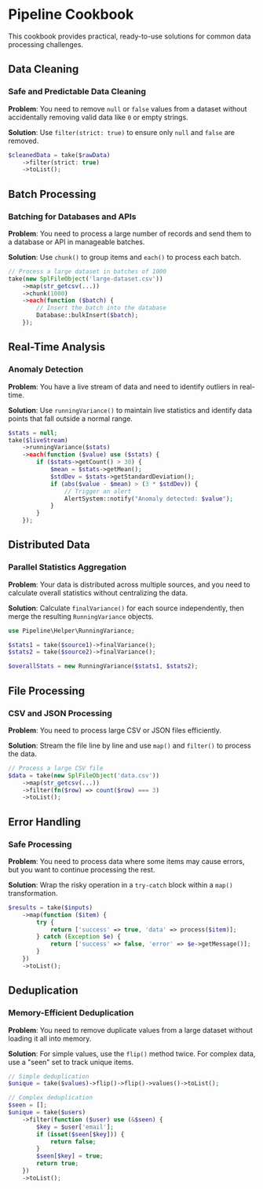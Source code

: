 # Pipeline Cookbook

This cookbook provides practical, ready-to-use solutions for common data processing challenges.

## Data Cleaning

### Safe and Predictable Data Cleaning

**Problem**: You need to remove `null` or `false` values from a dataset without accidentally removing valid data like `0` or empty strings.

**Solution**: Use `filter(strict: true)` to ensure only `null` and `false` are removed.

```php
$cleanedData = take($rawData)
    ->filter(strict: true)
    ->toList();
```

## Batch Processing

### Batching for Databases and APIs

**Problem**: You need to process a large number of records and send them to a database or API in manageable batches.

**Solution**: Use `chunk()` to group items and `each()` to process each batch.

```php
// Process a large dataset in batches of 1000
take(new SplFileObject('large-dataset.csv'))
    ->map(str_getcsv(...))
    ->chunk(1000)
    ->each(function ($batch) {
        // Insert the batch into the database
        Database::bulkInsert($batch);
    });
```

## Real-Time Analysis

### Anomaly Detection

**Problem**: You have a live stream of data and need to identify outliers in real-time.

**Solution**: Use `runningVariance()` to maintain live statistics and identify data points that fall outside a normal range.

```php
$stats = null;
take($liveStream)
    ->runningVariance($stats)
    ->each(function ($value) use ($stats) {
        if ($stats->getCount() > 30) {
            $mean = $stats->getMean();
            $stdDev = $stats->getStandardDeviation();
            if (abs($value - $mean) > (3 * $stdDev)) {
                // Trigger an alert
                AlertSystem::notify("Anomaly detected: $value");
            }
        }
    });
```

## Distributed Data

### Parallel Statistics Aggregation

**Problem**: Your data is distributed across multiple sources, and you need to calculate overall statistics without centralizing the data.

**Solution**: Calculate `finalVariance()` for each source independently, then merge the resulting `RunningVariance` objects.

```php
use Pipeline\Helper\RunningVariance;

$stats1 = take($source1)->finalVariance();
$stats2 = take($source2)->finalVariance();

$overallStats = new RunningVariance($stats1, $stats2);
```

## File Processing

### CSV and JSON Processing

**Problem**: You need to process large CSV or JSON files efficiently.

**Solution**: Stream the file line by line and use `map()` and `filter()` to process the data.

```php
// Process a large CSV file
$data = take(new SplFileObject('data.csv'))
    ->map(str_getcsv(...))
    ->filter(fn($row) => count($row) === 3)
    ->toList();
```

## Error Handling

### Safe Processing

**Problem**: You need to process data where some items may cause errors, but you want to continue processing the rest.

**Solution**: Wrap the risky operation in a `try-catch` block within a `map()` transformation.

```php
$results = take($inputs)
    ->map(function ($item) {
        try {
            return ['success' => true, 'data' => process($item)];
        } catch (Exception $e) {
            return ['success' => false, 'error' => $e->getMessage()];
        }
    })
    ->toList();
```

## Deduplication

### Memory-Efficient Deduplication

**Problem**: You need to remove duplicate values from a large dataset without loading it all into memory.

**Solution**: For simple values, use the `flip()` method twice. For complex data, use a "seen" set to track unique items.

```php
// Simple deduplication
$unique = take($values)->flip()->flip()->values()->toList();

// Complex deduplication
$seen = [];
$unique = take($users)
    ->filter(function ($user) use (&$seen) {
        $key = $user['email'];
        if (isset($seen[$key])) {
            return false;
        }
        $seen[$key] = true;
        return true;
    })
    ->toList();
```